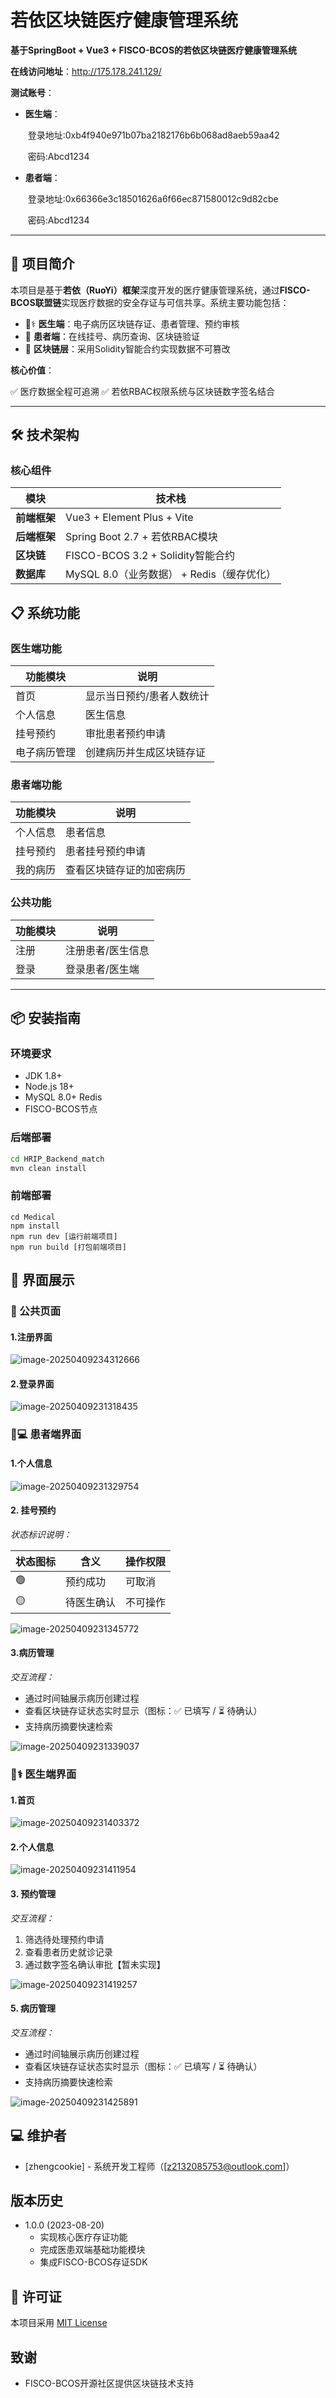 # **若依区块链医疗健康管理系统**  
**基于SpringBoot + Vue3 + FISCO-BCOS的若依区块链医疗健康管理系统**  

**在线访问地址**：http://175.178.241.129/ 

**测试账号**：

- **医生端**：

  ​	登录地址:0xb4f940e971b07ba2182176b6b068ad8aeb59aa42

  ​	密码:Abcd1234

- **患者端**：

  ​	登录地址:0x66366e3c18501626a6f66ec871580012c9d82cbe 

  ​	密码:Abcd1234

---

## 🌟 项目简介  
本项目是基于**若依（RuoYi）框架**深度开发的医疗健康管理系统，通过**FISCO-BCOS联盟链**实现医疗数据的安全存证与可信共享。系统主要功能包括：

- 👨⚕️ **医生端**：电子病历区块链存证、患者管理、预约审核
- 🏥 **患者端**：在线挂号、病历查询、区块链验证
- 🔗 **区块链层**：采用Solidity智能合约实现数据不可篡改

**核心价值**： 

✅ 医疗数据全程可追溯  ✅ 若依RBAC权限系统与区块链数字签名结合

---

## 🛠️ 技术架构

### 核心组件

| **模块**     | **技术栈**                                |
| ------------ | ----------------------------------------- |
| **前端框架** | Vue3 + Element Plus + Vite                |
| **后端框架** | Spring Boot 2.7 + 若依RBAC模块            |
| **区块链**   | FISCO-BCOS 3.2 + Solidity智能合约         |
| **数据库**   | MySQL 8.0（业务数据） + Redis（缓存优化） |

## 📋 系统功能  

### 医生端功能  
| 功能模块     | 说明                      |
| ------------ | ------------------------- |
| 首页         | 显示当日预约/患者人数统计 |
| 个人信息     | 医生信息                  |
| 挂号预约     | 审批患者预约申请          |
| 电子病历管理 | 创建病历并生成区块链存证  |

### 患者端功能  
| 功能模块 | 说明                     |
| -------- | ------------------------ |
| 个人信息 | 患者信息                 |
| 挂号预约 | 患者挂号预约申请         |
| 我的病历 | 查看区块链存证的加密病历 |

### 公共功能  
| 功能模块 | 说明              |
| -------- | ----------------- |
| 注册     | 注册患者/医生信息 |
| 登录     | 登录患者/医生端   |

---

## 📦 安装指南  

### 环境要求  
- JDK 1.8+  
- Node.js 18+  
- MySQL 8.0+  Redis
- FISCO-BCOS节点  

### 后端部署  
```bash
cd HRIP_Backend_match
mvn clean install
```

### **前端部署**

```
cd Medical
npm install
npm run dev [运行前端项目]
npm run build [打包前端项目]
```

## 📸 **界面展示**

### 🔐 公共页面

#### 1.注册界面

![image-20250409234312666](README.assets/image-20250409234312666.png)

#### 2.登录界面

![image-20250409231318435](C:\Users\ZHENG\AppData\Roaming\Typora\typora-user-images\image-20250409231318435.png)

### 👨💻 患者端界面

#### 1.个人信息

![image-20250409231329754](C:\Users\ZHENG\AppData\Roaming\Typora\typora-user-images\image-20250409231329754.png)

#### 2. 挂号预约

*状态标识说明：*

| 状态图标 | 含义       | 操作权限 |
| -------- | ---------- | -------- |
| 🟢        | 预约成功   | 可取消   |
| 🟡        | 待医生确认 | 不可操作 |

![image-20250409231345772](C:\Users\ZHENG\AppData\Roaming\Typora\typora-user-images\image-20250409231345772.png)

#### 3.病历管理

*交互流程：*

- 通过时间轴展示病历创建过程
- 查看区块链存证状态实时显示（图标：✅ 已填写 / ⏳ 待确认）
- 支持病历摘要快速检索

![image-20250409231339037](C:\Users\ZHENG\AppData\Roaming\Typora\typora-user-images\image-20250409231339037.png)

### 👨⚕️ 医生端界面

#### 1.首页

![image-20250409231403372](C:\Users\ZHENG\AppData\Roaming\Typora\typora-user-images\image-20250409231403372.png)

#### 2.个人信息

![image-20250409231411954](C:\Users\ZHENG\AppData\Roaming\Typora\typora-user-images\image-20250409231411954.png)

#### 3. 预约管理

*交互流程：*

1. 筛选待处理预约申请
2. 查看患者历史就诊记录
3. 通过数字签名确认审批【暂未实现】

![image-20250409231419257](C:\Users\ZHENG\AppData\Roaming\Typora\typora-user-images\image-20250409231419257.png)

#### 5. 病历管理

*交互流程：*

- 通过时间轴展示病历创建过程
- 查看区块链存证状态实时显示（图标：✅ 已填写 / ⏳ 待确认）
- 支持病历摘要快速检索

![image-20250409231425891](C:\Users\ZHENG\AppData\Roaming\Typora\typora-user-images\image-20250409231425891.png)

## 💻 维护者

- [zhengcookie] - 系统开发工程师（[[z2132085753@outlook.com](mailto:z2132085753@outlook.com)]）

## 版本历史

- 1.0.0 (2023-08-20)
  - 实现核心医疗存证功能
  - 完成医患双端基础功能模块
  - 集成FISCO-BCOS存证SDK

## 📄 许可证

本项目采用 [MIT License](https://github.com/zhengcookie/MediTrust-Chain/blob/main/LICENSE)

## 致谢

- FISCO-BCOS开源社区提供区块链技术支持